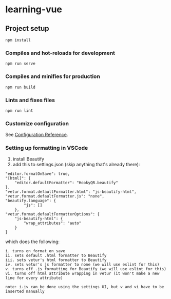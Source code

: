 # learning-vue

## Project setup
```
npm install
```

### Compiles and hot-reloads for development
```
npm run serve
```

### Compiles and minifies for production
```
npm run build
```

### Lints and fixes files
```
npm run lint
```

### Customize configuration
See [Configuration Reference](https://cli.vuejs.org/config/).

### Setting up formatting in VSCode

1. install Beautify
2. add this to settings.json (skip anything that's already there):

```
"editor.formatOnSave": true,
"[html]": {
	"editor.defaultFormatter": "HookyQR.beautify"
},
"vetur.format.defaultFormatter.html": "js-beautify-html",
"vetur.format.defaultFormatter.js": "none",
"beautify.language": {
        "js": []
    },
"vetur.format.defaultFormatterOptions": {
	"js-beautify-html": {
		"wrap_attributes": "auto"
	}
}
```

which does the following:
```
i. turns on format on save
ii. sets default .html formatter to Beautify 
iii. sets vetur's html formatter to Beautify
iv. sets vetur's js formatter to none (we will use eslint for this)
v. turns off .js formatting for Beautify (we will use eslint for this)
vi. turns off html attribute wrapping in vetur (it won't make a new line for every attribute)

note: i-iv can be done using the settings UI, but v and vi have to be inserted manually
```